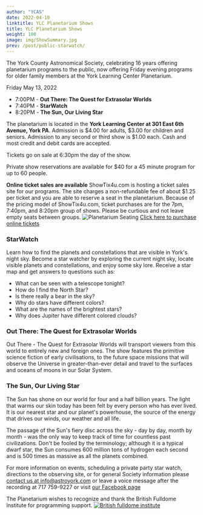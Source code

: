 ```yaml
---
author: "YCAS"
date: 2022-04-10
linktitle: YLC Planetarium Shows
title: YLC Planetarium Shows
weight: 100
image: img/ShowSummary.jpg
prev: /post/public-starwatch/
---
```

The York County Astronomical Society, celebrating 16 years offering planetarium programs to the public, now offering Friday evening programs for older family members at the York Learning Center Planetarium. 

Friday May 13, 2022

* 7:00PM - **Out There: The Quest for Extrasolar Worlds**
* 7:40PM - **StarWatch**
* 8:20PM - **The Sun, Our Living Star**

The planetarium is located in the **York Learning Center at 301 East 6th Avenue, York PA**. Admission is $4.00 for adults, $3.00 for children and seniors. Admission to any second or third show is $1.00 each. Cash and most credit and debit cards are accepted. 

Tickets go on sale at 6:30pm the day of the show. 

Private show reservations are available for $40 for a 45 minute program for up to 60 people.

**Online ticket sales are available**
ShowTix4u.com is hosting a ticket sales site for our programs. The site charges a non-refundable fee of about $1.25 per ticket and you are able to reserve a seat in the planetarium. Because of the pricing model of ShowTix4u.com, ticket purchases are for the 7pm, 7:40pm, and 8:20pm group of shows.
Please be curtious and not leave empty seats between groups.
![Planetarium Seating](../../img/seating.png "YLC Planetarium seating")
[Click here to purchase online tickets](https://www.showtix4u.com/event-details/64690)

### StarWatch
Learn how to find the planets and constellations that are visible in York's night sky. Become a star watcher by exploring the current night sky, locate visible planets and constellations, and enjoy some sky lore. Receive a star map and get answers to questions such as:<br>
* What can be seen with a telescope tonight?<br>
* How do I find the North Star?<br>
* Is there really a bear in the sky?<br>
* Why do stars have different colors?<br>
* What are the names of the brightest stars?<br>
* Why does Jupiter have different colored clouds?<br>

### Out There: The Quest for Extrasolar Worlds
Out There - The Quest for Extrasolar Worlds will transport viewers from this world to entirely new and foreign ones. The show features the primitive science fiction of early civilisations, to the future space missions that will observe the Universe in greater-than-ever detail and travel to the surfaces and oceans of moons in our Solar System.

### The Sun, Our Living Star
The Sun has shone on our world for four and a half billion years. The light that warms our skin today has been felt by every person who has ever lived. It is our nearest star and our planet's powerhouse, the source of the energy that drives our winds, our weather and all life.

The passage of the Sun's fiery disc across the sky - day by day, month by month - was the only way to keep track of time for countless past civilizations. Don't be fooled by the terminology; although it is a typical dwarf star, the Sun consumes 600 million tons of hydrogen each second and is 500 times as massive as all the planets combined.

For more information on events, scheduling a private party star watch, directions to the observing site, or for general Society information please [contact us at info@astroyork.com](info@astroyork.com) or leave a voice message after the recording at 717 759-9227 or visit [our Facebook page](https://www.facebook.com/astroyork)

The Planetarium wishes to recognize and thank the British Fulldome Institute for programming support.
<a href="https://www.facebook.com/BritishFulldomeInstitute/" target="_blank"><img src="../../img/BFI.png"  title="British fulldome institute"/></a>
